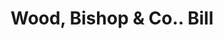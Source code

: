 ---
doi: 10.7916/D8VD89FH
date_other: '1880'
date_other_textual: 1880-1889
form: printed ephemera
genre:
- Invoices
name:
- Wood, Bishop & Co.
object_in_context_url: https://biggert.cul.columbia.edu/items/view/ave_biggert_00580
subject_hierarchical_geographic:
- Bangor, Maine, United States
subject_name:
- Wood, Bishop & Co.
title: Wood, Bishop & Co.. Bill
sort_title: Wood, Bishop & Co.. Bill
call_number: ave_biggert_00580
coordinates:
- 44.8,-68.8
pid: ave_biggert_00580
identifiers: ave_biggert_00580
thumbnail: https://derivativo-2.library.columbia.edu/iiif/2/ldpd:343803/full/!256,256/0/native.jpg
permalink: /biggert/ave_biggert_00580/
layout: iiif-image-page
---